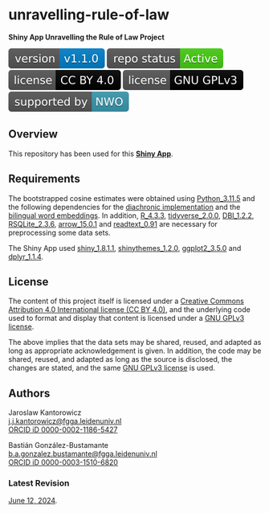 # unravelling-rule-of-law
**Shiny App Unravelling the Rule of Law Project**

[![Version](https://raw.githubusercontent.com/rol-project/unravelling-rule-of-law/master/badges/v_1_1_0.svg)](CHANGELOG.md)  [![Project Status: Active – The project has reached a stable, usable state and is being actively developed.](https://raw.githubusercontent.com/rol-project/unravelling-rule-of-law/master/badges/active.svg)](STATUS.md) [![License](https://raw.githubusercontent.com/rol-project/unravelling-rule-of-law/master/badges/cc_by_4_0.svg)](LICENSE.md) [![License](https://raw.githubusercontent.com/rol-project/unravelling-rule-of-law/master/badges/gnu.svg)](LICENSE-GPL.md)  [![NWO](https://raw.githubusercontent.com/rol-project/unravelling-rule-of-law/master/badges/nwo.svg)](https://www.nwo.nl/en)

## Overview

This repository has been used for this [**Shiny App**](https://rol-project.shinyapps.io/unravelling-rule-of-law/).

## Requirements

The bootstrapped cosine estimates were obtained using [Python_3.11.5](https://www.python.org/downloads/release/python-3115/) and the following dependencies for the [diachronic implementation](requirements_diachronic.txt) and the [bilingual word embeddings](requirements_bwe.txt). In addition, [R_4.3.3](https://cran.r-project.org/bin/windows/base/old/4.3.3/), [tidyverse_2.0.0](https://cran.r-project.org/web/packages/tidyverse/index.html), [DBI_1.2.2](https://cran.r-project.org/web/packages/DBI/index.html), [RSQLite_2.3.6](https://cran.r-project.org/web/packages/RSQLite/index.html), [arrow_15.0.1](https://cran.r-project.org/web/packages/arrow/index.html) and [readtext_0.91](https://cran.r-project.org/web/packages/readtext/index.html) are necessary for preprocessing some data sets.

The Shiny App used [shiny_1.8.1.1](https://cran.r-project.org/web/packages/shiny/index.html), [shinythemes_1.2.0](https://cran.r-project.org/web/packages/shinythemes/index.html), [ggplot2_3.5.0](https://cran.r-project.org/web/packages/ggplot2/index.html) and [dplyr_1.1.4](https://cran.r-project.org/web/packages/dplyr/index.html).

## License

The content of this project itself is licensed under a [Creative Commons Attribution 4.0 International license (CC BY 4.0)](LICENSE.md), and the underlying code used to format and display that content is licensed under a [GNU GPLv3 license](LICENSE-GPL.md).

The above implies that the data sets may be shared, reused, and adapted as long as appropriate acknowledgement is given. In addition, the code may be shared, reused, and adapted as long as the source is disclosed, the changes are stated, and the same [GNU GPLv3 license](LICENSE-GPL.md) is used.

## Authors

Jaroslaw Kantorowicz \
j.j.kantorowicz@fgga.leidenuniv.nl \
[ORCID iD 0000-0002-1186-5427](https://orcid.org/0000-0002-1186-5427)

Bastián González-Bustamante \
b.a.gonzalez.bustamante@fgga.leidenuniv.nl \
[ORCID iD 0000-0003-1510-6820](https://orcid.org/0000-0003-1510-6820)

### Latest Revision

[June 12, 2024](CHANGELOG.md).
